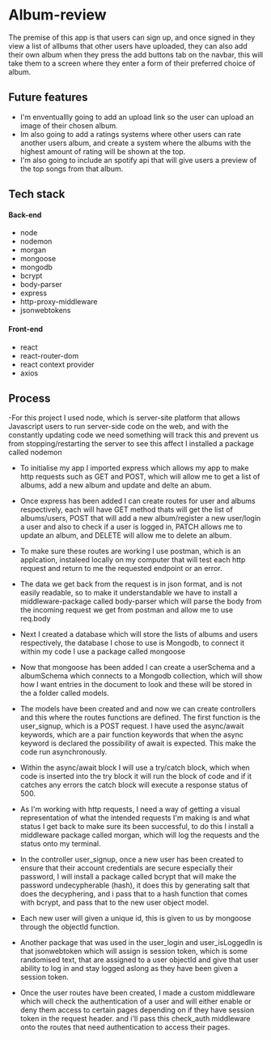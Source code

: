 # Album-review


The premise of this app is that users can sign up, and once signed in they view a list of allbums that other users have uploaded,
they can also add their own album when they press the add buttons tab on the navbar, this will take them to a screen where they enter a form of their preferred choice of album.


## Future features

- I'm enventuallly going to add an upload link so the user can upload an image of their chosen album.
- Im also going to add a ratings systems where other users can rate another users album, and create a system where the albums with the highest amount of rating will be shown at the top.
- I'm also going to include an spotify api that will give users a preview of the top songs from that album.


## Tech stack

#### Back-end
- node
- nodemon
- morgan
- mongoose
- mongodb
- bcrypt
- body-parser
- express
- http-proxy-middleware
- jsonwebtokens


#### Front-end
- react
- react-router-dom
- react context provider
- axios


## Process
-For this project I used node, which is server-site platform that allows Javascript users to run server-side code on the web, and with the constantly updating code we need something will track this and prevent us from stopping/restarting the server to see this affect I installed a package called nodemon

- To initialise my app I imported express which allows my app to make http requests such as GET and POST, which will allow me to get a list of albums, add a new album and update and delte an abum.

- Once express has been added I can create routes for user and albums respectively, each will have GET method thats will get the list of albums/users, POST that will add a new album/register a new user/login a user and also to check if a user is logged in, PATCH allows me to update an album, and DELETE will allow me to delete an album.

- To make sure these routes are working I use postman, which is an applcation, instaleed locally on my computer that will test each http request and return to me the requested endpoint or an error.

- The data we get back from the request is in json format, and is not easily readable, so to make it understandable we have to install a middleware-package called body-parser which will parse the body from the incoming request we get from postman and allow me to use req.body

- Next I created a database which will store the lists of albums and users respectively, the database I chose to use is Mongodb, to connect it within my code I use a package called mongoose

- Now that mongoose has been added I can create a userSchema and a albumSchema which connects to a Mongodb collection, which will show how I want entries in the document to look and these will be stored in the a folder called models.

- The models have been created and and now we can create controllers and this where the routes functions are defined. The first function is the user_signup, which is a POST request. I have used the async/await keywords, which are a pair function keywords that when the async keyword is declared the possibility of await is expected. This make the code run asynchronously.  

- Within the async/await block I will use a try/catch block, which when code is inserted into the try block it will run the block of code and if it catches any errors the catch block will execute a response status of 500.

- As I'm working with http requests, I need a way of getting a visual representation of what the intended requests I'm making is and what status I get back to make sure its been successful, to do this I install a middleware package called morgan, which will log the requests and the status onto my terminal.

- In the controller user_signup, once a new user has been created to ensure that their account credentials are secure especially their password, I will install a package called bcrypt that will make the password undecypherable (hash), it does this by generating salt that does the decyphering, and i pass that to a hash function that comes with bcrypt, and pass that to the new user object model.

- Each new user will given a unique id, this is given to us by mongoose through the objectId function.

- Another package that was used in the user_login and user_isLoggedIn is that jsonwebtoken which will assign is session token, which is some randomised text, that are assigned to a user objectId and give that user ability to log in and stay logged aslong as they have been given a session token.

- Once the user routes have been created, I made a custom middleware which will check the authentication of a user and will either enable or deny them access to certain pages depending on if they have session token in the request header. and i'll pass this check_auth middleware onto the routes that need authentication to access their pages. 

